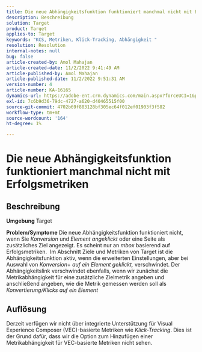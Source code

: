 ```yaml
---
title: Die neue Abhängigkeitsfunktion funktioniert manchmal nicht mit Erfolgsmetriken
description: Beschreibung
solution: Target
product: Target
applies-to: Target
keywords: "KCS, Metriken, Klick-Tracking, Abhängigkeit "
resolution: Resolution
internal-notes: null
bug: false
article-created-by: Amol Mahajan
article-created-date: 11/2/2022 9:41:49 AM
article-published-by: Amol Mahajan
article-published-date: 11/2/2022 9:51:31 AM
version-number: 4
article-number: KA-16165
dynamics-url: https://adobe-ent.crm.dynamics.com/main.aspx?forceUCI=1&pagetype=entityrecord&etn=knowledgearticle&id=cc51a58e-925a-ed11-9561-6045bd006a22
exl-id: 7c6b9d36-79dc-4727-a620-d40465515f00
source-git-commit: 4702b69f883128bf305ec64f012ef01903f3f582
workflow-type: tm+mt
source-wordcount: '164'
ht-degree: 1%

---
```


# Die neue Abhängigkeitsfunktion funktioniert manchmal nicht mit Erfolgsmetriken

## Beschreibung

<b>Umgebung</b>
Target


<b>Problem/Symptome</b>
Die neue Abhängigkeitsfunktion funktioniert nicht, wenn Sie *Konversion* und *Element angeklickt* oder eine Seite als zusätzliches Ziel angezeigt. Es scheint nur an *mbox* basierend auf Erfolgsmetriken. 
Im Abschnitt Ziele und Metriken von Target ist die Abhängigkeitsfunktion aktiv, wenn die erweiterten Einstellungen, aber bei Auswahl von *Konversion*+ *auf ein Element geklickt,* verschwindet. Der Abhängigkeitslink verschwindet ebenfalls, wenn wir zunächst die Metrikabhängigkeit für eine zusätzliche Zielmetrik angeben und anschließend angeben, wie die Metrik gemessen werden soll als *Konvertierung/Klicks auf ein Element*


## Auflösung


Derzeit verfügen wir nicht über integrierte Unterstützung für Visual Experience Composer (VEC)-basierte Metriken wie *Klick-Tracking*. Dies ist der Grund dafür, dass wir die Option zum Hinzufügen einer Metrikabhängigkeit für VEC-basierte Metriken nicht sehen.

